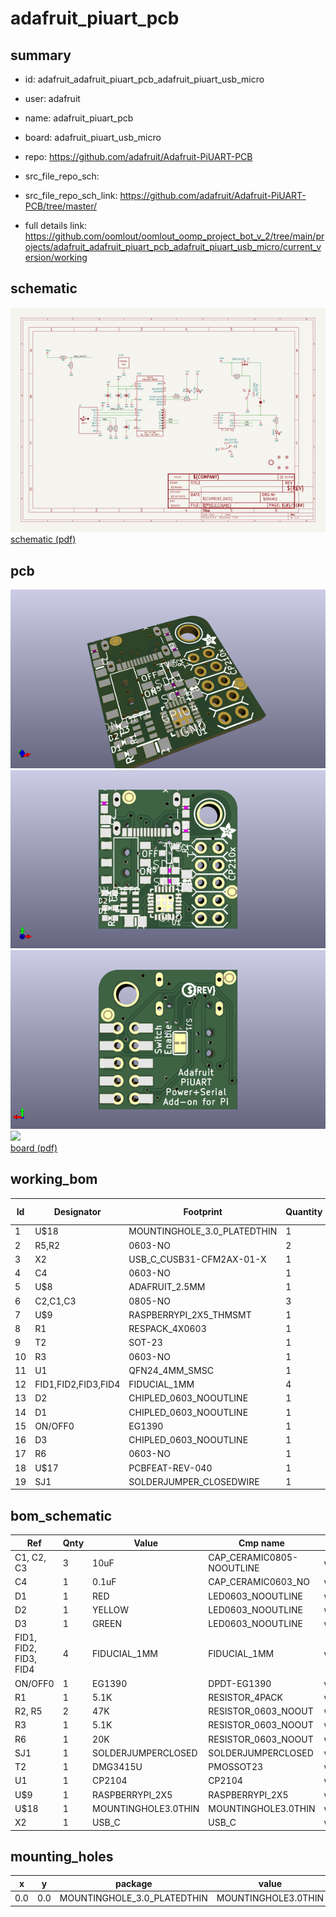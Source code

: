 # adafruit_piuart_pcb
 
## summary 
* id: adafruit_adafruit_piuart_pcb_adafruit_piuart_usb_micro
* user: adafruit
* name: adafruit_piuart_pcb
* board: adafruit_piuart_usb_micro
* repo: https://github.com/adafruit/Adafruit-PiUART-PCB



* src_file_repo_sch: 
* src_file_repo_sch_link: https://github.com/adafruit/Adafruit-PiUART-PCB/tree/master/
* full details link: https://github.com/oomlout/oomlout_oomp_project_bot_v_2/tree/main/projects/adafruit_adafruit_piuart_pcb_adafruit_piuart_usb_micro/current_version/working  

## schematic  
![](working_schematic_600.png)  
[schematic (pdf)](working_schematic.pdf)  

## pcb  
![](working_3d_600.png) 
![](working_3d_front_600.png)  
![](working_3d_back_600.png)  
![](working_600.png)  
[board (pdf)](working.pdf)  

## working_bom
| Id | Designator | Footprint | Quantity | Designation | Supplier and ref |  | None | 
| --- | --- | --- | --- | --- | --- | --- | --- | 
| 1 | U$18 | MOUNTINGHOLE_3.0_PLATEDTHIN | 1 | MOUNTINGHOLE3.0THIN |  |  | [''] | 
| 2 | R5,R2 | 0603-NO | 2 | 47K |  |  | [''] | 
| 3 | X2 | USB_C_CUSB31-CFM2AX-01-X | 1 |  |  |  | [''] | 
| 4 | C4 | 0603-NO | 1 | 0.1uF |  |  | [''] | 
| 5 | U$8 | ADAFRUIT_2.5MM | 1 |  |  |  | [''] | 
| 6 | C2,C1,C3 | 0805-NO | 3 | 10uF |  |  | [''] | 
| 7 | U$9 | RASPBERRYPI_2X5_THMSMT | 1 | RASPBERRYPI_2X5 |  |  | [''] | 
| 8 | R1 | RESPACK_4X0603 | 1 | 5.1K |  |  | [''] | 
| 9 | T2 | SOT-23 | 1 | DMG3415U |  |  | [''] | 
| 10 | R3 | 0603-NO | 1 | 5.1K |  |  | [''] | 
| 11 | U1 | QFN24_4MM_SMSC | 1 | CP2104 |  |  | [''] | 
| 12 | FID1,FID2,FID3,FID4 | FIDUCIAL_1MM | 4 | FIDUCIAL_1MM |  |  | [''] | 
| 13 | D2 | CHIPLED_0603_NOOUTLINE | 1 | YELLOW |  |  | [''] | 
| 14 | D1 | CHIPLED_0603_NOOUTLINE | 1 | RED |  |  | [''] | 
| 15 | ON/OFF0 | EG1390 | 1 | EG1390 |  |  | [''] | 
| 16 | D3 | CHIPLED_0603_NOOUTLINE | 1 | GREEN |  |  | [''] | 
| 17 | R6 | 0603-NO | 1 | 20K |  |  | [''] | 
| 18 | U$17 | PCBFEAT-REV-040 | 1 |  |  |  | [''] | 
| 19 | SJ1 | SOLDERJUMPER_CLOSEDWIRE | 1 |  |  |  | [''] | 


## bom_schematic
| Ref | Qnty | Value | Cmp name | Footprint | Description | Vendor | DNP | 
| --- | --- | --- | --- | --- | --- | --- | --- | 
| C1, C2, C3 | 3 | 10uF | CAP_CERAMIC0805-NOOUTLINE | working:0805-NO |  |  |  | 
| C4 | 1 | 0.1uF | CAP_CERAMIC0603_NO | working:0603-NO |  |  |  | 
| D1 | 1 | RED | LED0603_NOOUTLINE | working:CHIPLED_0603_NOOUTLINE |  |  |  | 
| D2 | 1 | YELLOW | LED0603_NOOUTLINE | working:CHIPLED_0603_NOOUTLINE |  |  |  | 
| D3 | 1 | GREEN | LED0603_NOOUTLINE | working:CHIPLED_0603_NOOUTLINE |  |  |  | 
| FID1, FID2, FID3, FID4 | 4 | FIDUCIAL_1MM | FIDUCIAL_1MM | working:FIDUCIAL_1MM |  |  |  | 
| ON/OFF0 | 1 | EG1390 | DPDT-EG1390 | working:EG1390 |  |  |  | 
| R1 | 1 | 5.1K | RESISTOR_4PACK | working:RESPACK_4X0603 |  |  |  | 
| R2, R5 | 2 | 47K | RESISTOR_0603_NOOUT | working:0603-NO |  |  |  | 
| R3 | 1 | 5.1K | RESISTOR_0603_NOOUT | working:0603-NO |  |  |  | 
| R6 | 1 | 20K | RESISTOR_0603_NOOUT | working:0603-NO |  |  |  | 
| SJ1 | 1 | SOLDERJUMPERCLOSED | SOLDERJUMPERCLOSED | working:SOLDERJUMPER_CLOSEDWIRE |  |  |  | 
| T2 | 1 | DMG3415U | PMOSSOT23 | working:SOT-23 |  |  |  | 
| U1 | 1 | CP2104 | CP2104 | working:QFN24_4MM_SMSC |  |  |  | 
| U$9 | 1 | RASPBERRYPI_2X5 | RASPBERRYPI_2X5 | working:RASPBERRYPI_2X5_THMSMT |  |  |  | 
| U$18 | 1 | MOUNTINGHOLE3.0THIN | MOUNTINGHOLE3.0THIN | working:MOUNTINGHOLE_3.0_PLATEDTHIN |  |  |  | 
| X2 | 1 | USB_C | USB_C | working:USB_C_CUSB31-CFM2AX-01-X |  |  |  | 


## mounting_holes
| x | y | package | value | ref | size | 
| --- | --- | --- | --- | --- | --- | 
| 0.0 | 0.0 | MOUNTINGHOLE_3.0_PLATEDTHIN | MOUNTINGHOLE3.0THIN | U$18 | m3 | 


